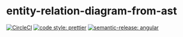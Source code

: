 # entity-relation-diagram-from-ast

[![CircleCI](https://dl.circleci.com/status-badge/img/gh/HiromiShikata/entity-relation-diagram-from-ast/tree/main.svg?style=svg)](https://dl.circleci.com/status-badge/redirect/gh/HiromiShikata/entity-relation-diagram-from-ast/tree/main)
[![code style: prettier](https://img.shields.io/badge/code_style-prettier-ff69b4.svg?style=flat-square)](https://github.com/prettier/prettier)
[![semantic-release: angular](https://img.shields.io/badge/semantic--release-angular-e10079?logo=semantic-release)](https://github.com/semantic-release/semantic-release)
